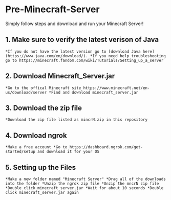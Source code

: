 # Pre-Minecraft-Server
Simply follow steps and download and run your Minecraft Server!


##   1. Make sure to verify the latest verison of Java
`
*If you do not have the latest version go to [download Java here](https://www.java.com/en/download/).
*If you need help troubleshooting go to https://minecraft.fandom.com/wiki/Tutorials/Setting_up_a_server
`

##   2. Download Minecraft_Server.jar
`
*Go to the offical Minecraft site https://www.minecraft.net/en-us/download/server
*Find and download minecraft_server.jar
`

##   3. Download the zip file
`
*Download the zip file listed as mincrN.zip in this repository
`

##   4. Download ngrok
`
*Make a free account
*Go to https://dashboard.ngrok.com/get-started/setup and download it for your OS
`

##   5. Setting up the Files
`
*Make a new folder named "Minecraft Server"
*Drag all of the downloads into the folder
*Unzip the ngrok zip file
*Unzip the mncrN zip file
*Double click minecraft_server.jar
*Wait for about 10 seconds
*Double click minecraft_server.jar again
`

